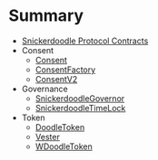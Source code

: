 # Summary
* [Snickerdoodle Protocol Contracts](README.md)
* Consent
    * [Consent](consent/Consent.md)
    * [ConsentFactory](consent/ConsentFactory.md)
    * [ConsentV2](consent/ConsentV2.md)
* Governance
    * [SnickerdoodleGovernor](governance/SnickerdoodleGovernor.md)
    * [SnickerdoodleTimeLock](governance/SnickerdoodleTimeLock.md)
* Token
    * [DoodleToken](token/DoodleToken.md)
    * [Vester](token/Vester.md)
    * [WDoodleToken](token/WDoodleToken.md)